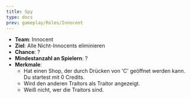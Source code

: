 ```yaml
---
title: Spy
type: docs
prev: gameplay/Roles/Innocent
---
```


- **Team**: Innocent
- **Ziel**: Alle Nicht-Innocents eliminieren
- **Chance**: ?
- **Mindestanzahl an Spielern**: ?
- **Merkmale**:
  - Hat einen Shop, der durch Drücken von 'C' geöffnet werden kann. Du startest mit 0 Credits.
  - Wird den anderen Traitors als Traitor angezeigt.
  - Weiß nicht, wer die Traitors sind.
